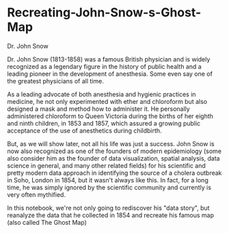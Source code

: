 # Recreating-John-Snow-s-Ghost-Map
Dr. John Snow


Dr. John Snow (1813-1858) was a famous British physician and is widely recognized as a legendary figure in the history of public health and a leading pioneer in the development of anesthesia. Some even say one of the greatest physicians of all time.

As a leading advocate of both anesthesia and hygienic practices in medicine, he not only experimented with ether and chloroform but also designed a mask and method how to administer it. He personally administered chloroform to Queen Victoria during the births of her eighth and ninth children, in 1853 and 1857, which assured a growing public acceptance of the use of anesthetics during childbirth.

But, as we will show later, not all his life was just a success. John Snow is now also recognized as one of the founders of modern epidemiology (some also consider him as the founder of data visualization, spatial analysis, data science in general, and many other related fields) for his scientific and pretty modern data approach in identifying the source of a cholera outbreak in Soho, London in 1854, but it wasn't always like this. In fact, for a long time, he was simply ignored by the scientific community and currently is very often mythified.

In this notebook, we're not only going to rediscover his "data story", but reanalyze the data that he collected in 1854 and recreate his famous map (also called The Ghost Map)
